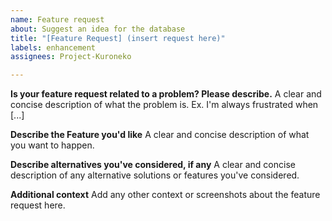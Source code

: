 ```yaml
---
name: Feature request
about: Suggest an idea for the database
title: "[Feature Request] (insert request here)"
labels: enhancement
assignees: Project-Kuroneko

---
```


**Is your feature request related to a problem? Please describe.**
A clear and concise description of what the problem is. Ex. I'm always frustrated when [...]

**Describe the Feature you'd like**
A clear and concise description of what you want to happen.

**Describe alternatives you've considered, if any**
A clear and concise description of any alternative solutions or features you've considered.

**Additional context**
Add any other context or screenshots about the feature request here.
